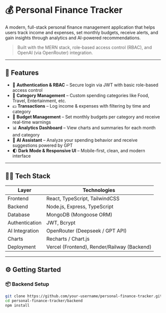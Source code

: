 # 💰 Personal Finance Tracker

A modern, full-stack personal finance management application that helps users track income and expenses, set monthly budgets, receive alerts, and gain insights through analytics and AI-powered recommendations.

> Built with the MERN stack, role-based access control (RBAC), and OpenAI (via OpenRouter) integration.

---

## 🌟 Features

- 🔐 **Authentication & RBAC** – Secure login via JWT with basic role-based access control
- 📂 **Category Management** – Custom spending categories like Food, Travel, Entertainment, etc.
- 💵 **Transactions** – Log income & expenses with filtering by time and category
- 🎯 **Budget Management** – Set monthly budgets per category and receive real-time warnings
- 📊 **Analytics Dashboard** – View charts and summaries for each month and category
- 🤖 **AI Assistant** – Analyze your spending behavior and receive suggestions powered by GPT
- 🌓 **Dark Mode & Responsive UI** – Mobile-first, clean, and modern interface

---

## 🧑‍💻 Tech Stack

| Layer         | Technologies                            |
|---------------|------------------------------------------|
| Frontend      | React, TypeScript, TailwindCSS           |
| Backend       | Node.js, Express, TypeScript             |
| Database      | MongoDB (Mongoose ORM)                   |
| Authentication| JWT, Bcrypt                              |
| AI Integration| OpenRouter (Deepseek / GPT API)          |
| Charts        | Recharts / Chart.js                      |
| Deployment    | Vercel (Frontend), Render/Railway (Backend) |

---

## ⚙️ Getting Started

### 📦 Backend Setup

```bash
git clone https://github.com/your-username/personal-finance-tracker.git
cd personal-finance-tracker/backend
npm install


